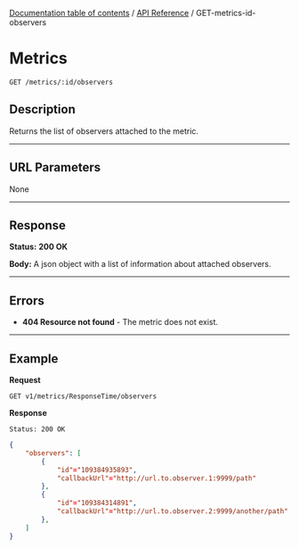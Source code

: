 [Documentation table of contents](../../TOC.md) / [API Reference](../../api.md) / GET-metrics-id-observers

# Metrics

	GET /metrics/:id/observers

## Description
Returns the list of observers attached to the metric.

***

## URL Parameters

None

***

## Response

**Status:** **200 OK**

**Body:** A json object with a list of information about attached observers.

***

## Errors

* **404 Resource not found** - The metric does not exist.

***

## Example
**Request**

	GET v1/metrics/ResponseTime/observers

**Response**

	Status: 200 OK

``` json
{
	"observers": [
		{
			"id"="109384935893",
			"callbackUrl"="http://url.to.observer.1:9999/path"
		},
		{
			"id"="109384314891",
			"callbackUrl"="http://url.to.observer.2:9999/another/path"
		},
	]
}
```